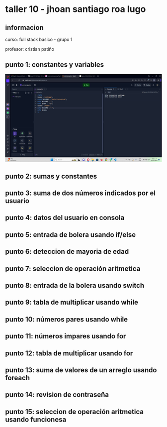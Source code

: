 <h1>taller 10 - jhoan santiago roa lugo </h1>
<h2>informacion</h2>
<p>curso: full stack basico - grupo 1</p>
<p>profesor: cristian patiño</p>

<h2>punto 1: constantes y variables</h2>
<img src="./public/images/punto-1.png" 
alt="punto 1">
<h2>punto 2: sumas y constantes</h2>
<h2>punto 3: suma de dos números indicados por el usuario</h2>
<h2>punto 4: datos del usuario en consola</h2>
<h2>punto 5: entrada de bolera usando if/else</h2>
<h2>punto 6: deteccion de mayoria de edad</h2>
<h2>punto 7: seleccion de operación aritmetica</h2>
<h2>punto 8: entrada de la bolera usando switch</h2>
<h2>punto 9: tabla de multiplicar usando while</h2>
<h2>punto 10: números pares usando while</h2>
<h2>punto 11: números impares usando for</h2>
<h2>punto 12: tabla de multiplicar usando for</h2>
<h2>punto 13: suma de valores de un arreglo usando foreach</h2>
<h2>punto 14: revision de contraseña</h2>
<h2>punto 15: seleccion de operación aritmetica usando funcionesa</h2>